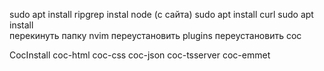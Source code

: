 sudo apt install ripgrep
instal node (с сайта)
sudo apt install curl
sudo apt install  
перекинуть папку nvim
переустановить plugins
переустановить  coc


CocInstall coc-html coc-css coc-json coc-tsserver coc-emmet

